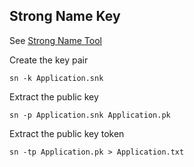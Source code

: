Strong Name Key
---------------

See [Strong Name Tool](http://msdn.microsoft.com/en-us/library/k5b5tt23.aspx)

Create the key pair

    sn -k Application.snk

Extract the public key

    sn -p Application.snk Application.pk

Extract the public key token

    sn -tp Application.pk > Application.txt